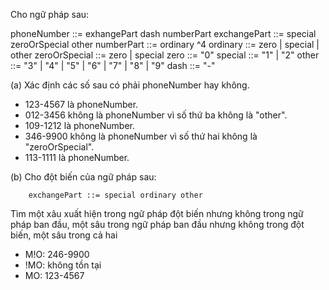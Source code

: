 ﻿Cho ngữ pháp sau:

phoneNumber   ::= exhangePart dash numberPart
exchangePart  ::= special zeroOrSpecial other
numberPart    ::= ordinary ^4
ordinary      ::= zero | special | other
zeroOrSpecial ::= zero | special
zero          ::= "0"
special       ::= "1" | "2"
other         ::= "3" | "4" | "5" | "6" | "7" | "8" | "9"
dash          ::= "-"

(a) Xác định các số sau có phải phoneNumber hay không.

* 123-4567 là phoneNumber.
* 012-3456 không là phoneNumber vì số thứ ba không là "other".
* 109-1212 là phoneNumber.
* 346-9900 không là phoneNumber vì số thứ hai không là "zeroOrSpecial".
* 113-1111 là phoneNumber.

(b) Cho đột biến của ngữ pháp sau:

        exchangePart ::= special ordinary other

Tìm một xâu xuất hiện trong ngữ pháp đột biến nhưng không trong ngữ pháp ban đầu, một sâu trong ngữ pháp ban đầu nhưng không trong đột biến, một sâu trong cả hai

* M!O: 246-9900
* !MO: không tồn tại
* MO: 123-4567
